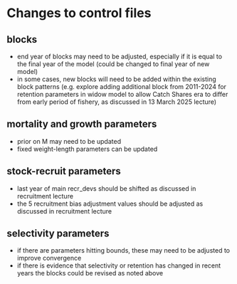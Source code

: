 # Changes to control files

## blocks
* end year of blocks may need to be adjusted, especially if it is equal to the final year of the model (could be changed to final year of new model)
* in some cases, new blocks will need to be added within the existing block patterns (e.g. explore adding additional block from 2011-2024 for retention parameters in widow model to allow Catch Shares era to differ from early period of fishery, as discussed in 13 March 2025 lecture)

## mortality and growth parameters
* prior on M may need to be updated
* fixed weight-length parameters can be updated

## stock-recruit parameters
* last year of main recr_devs should be shifted as discussed in recruitment lecture
* the 5 recruitment bias adjustment values should be adjusted as discussed in recruitment lecture

## selectivity parameters
* if there are parameters hitting bounds, these may need to be adjusted to improve convergence
* if there is evidence that selectivity or retention has changed in recent years the blocks could be revised as noted above



